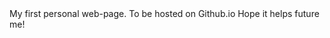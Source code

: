 
<head>
  <title>Viraj Dhara</title>
  <style src:"styles: .css;"></style>
  <script src:"scripts.js"></script>
<body>
  My first personal web-page.
  To be hosted on Github.io
  Hope it helps future me!
</body>
